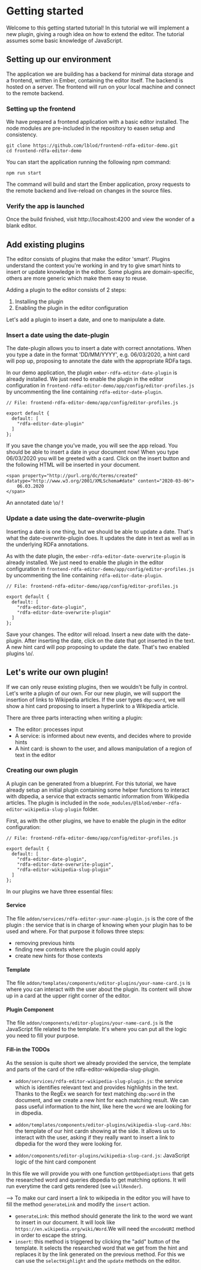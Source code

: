# Getting started

Welcome to this getting started tutorial!  In this tutorial we will implement a new plugin, giving a rough idea on how to extend the editor. The tutorial assumes some basic knowledge of JavaScript.

## Setting up our environment

The application we are building has a backend for minimal data storage and a frontend, written in Ember, containing the editor itself. The backend is hosted on a server. The frontend will run on your local machine and connect to the remote backend.

### Setting up the frontend

We have prepared a frontend application with a basic editor installed.  The node modules are pre-included in the repository to easen setup and consistency.

    git clone https://github.com/lblod/frontend-rdfa-editor-demo.git
    cd frontend-rdfa-editor-demo

You can start the application running the following npm command:

    npm run start

The command will build and start the Ember application, proxy requests to the remote backend and live-reload on changes in the source files.

### Verify the app is launched

Once the build finished, visit http://localhost:4200 and view the wonder of a blank editor.

## Add existing plugins

The editor consists of plugins that make the editor 'smart'.  Plugins understand the context you're working in and try to give smart hints to insert or update knowledge in the editor. Some plugins are domain-specific, others are more generic which make them easy to reuse.

Adding a plugin to the editor consists of 2 steps:
1. Installing the plugin
2. Enabling the plugin in the editor configuration

Let's add a plugin to insert a date, and one to manipulate a date.

### Insert a date using the date-plugin

The date-plugin allows you to insert a date with correct annotations. When you type a date in the format 'DD/MM/YYYY', e.g. 06/03/2020, a hint card will pop up, proposing to annotate the date with the appropriate RDFa tags.

In our demo application, the plugin `ember-rdfa-editor-date-plugin` is already installed. We just need to enable the plugin in the editor configuration in `frontend-rdfa-editor-demo/app/config/editor-profiles.js` by uncommenting the line containing `rdfa-editor-date-plugin`.

    // File: frontend-rdfa-editor-demo/app/config/editor-profiles.js

    export default {
      default: [
        "rdfa-editor-date-plugin"
      ]
    };

If you save the change you've made, you will see the app reload. You should be able to insert a date in your document now! When you type 06/03/2020 you will be greeted with a card. Click on the insert button and the following HTML will be inserted in your document.

    <span property="http://purl.org/dc/terms/created" datatype="http://www.w3.org/2001/XMLSchema#date" content="2020-03-06">
        06.03.2020
    </span>

An annotated date \o/ !

### Update a date using the date-overwrite-plugin

Inserting a date is one thing, but we should be able to update a date.  That's what the date-overwrite-plugin does. It updates the date in text as well as in the underlying RDFa annotations.

As with the date plugin, the `ember-rdfa-editor-date-overwrite-plugin` is already installed. We just need to enable the plugin in the editor configuration in `frontend-rdfa-editor-demo/app/config/editor-profiles.js` by uncommenting the line containing `rdfa-editor-date-plugin`.

    // File: frontend-rdfa-editor-demo/app/config/editor-profiles.js

    export default {
      default: [
        "rdfa-editor-date-plugin",
        "rdfa-editor-date-overwrite-plugin"
      ]
    };

Save your changes. The editor will reload. Insert a new date with the date-plugin. After inserting the date, click on the date that got inserted in the text. A new hint card will pop proposing to update the date. That's two enabled plugins \o/.

## Let's write our own plugin!

If we can only reuse existing plugins, then we wouldn't be fully in control.  Let's write a plugin of our own.  For our new plugin, we will support the insertion of links to Wikipedia articles.  If the user types `dbp:word`, we will show a hint card proposing to insert a hyperlink to a Wikipedia article.

There are three parts interacting when writing a plugin:

  - The editor: processes input
  - A service: is informed about new events, and decides where to provide hints
  - A hint card: is shown to the user, and allows manipulation of a region of text in the editor

### Creating our own plugin

A plugin can be generated from a blueprint.  For this tutorial, we have already setup an initial plugin containing some helper functions to interact with dbpedia, a service that extracts semantic information from Wikipedia articles. The plugin is included in the `node_modules/@lblod/ember-rdfa-editor-wikipedia-slug-plugin` folder.

First, as with the other plugins, we have to enable the plugin in the editor configuration:

    // File: frontend-rdfa-editor-demo/app/config/editor-profiles.js

    export default {
      default: [
        "rdfa-editor-date-plugin",
        "rdfa-editor-date-overwrite-plugin",
        "rdfa-editor-wikipedia-slug-plugin"
      ]
    };


In our plugins we have three essential files:

#### Service

The file `addon/services/rdfa-editor-your-name-plugin.js` is the core of the plugin : the service that is in charge of knowing when your plugin has to be used and where. For that purpose it follows three steps:
- removing previous hints
- finding new contexts where the plugin could apply
- create new hints for those contexts

#### Template

The file `addon/templates/components/editor-plugins/your-name-card.js` is where you can interact with the user about the plugin. Its content will show up in a card at the upper right corner of the editor.

#### Plugin Component

The file `addon/components/editor-plugins/your-name-card.js` is the JavaScript file related to the template. It's where you can put all the logic you need to fill your purpose.

#### Fill-in the TODOs

As the session is quite short we already provided the service, the template and parts of the card of the rdfa-editor-wikipedia-slug-plugin.

- `addon/services/rdfa-editor-wikipedia-slug-plugin.js`: the service which is identifies relevant text and provides highlights in the text. Thanks to the RegEx we search for text matching `dbp:word` in the document, and we create a new hint for each matching result. We can pass useful information to the hint, like here the `word` we are looking for in dbpedia.

- `addon/templates/components/editor-plugins/wikipedia-slug-card.hbs`: the template of our hint cardn showing at the side. It allows us to interact with the user, asking if they really want to insert a link to dbpedia for the word they were looking for.

- `addon/components/editor-plugins/wikipedia-slug-card.js`: JavaScript logic of the hint card component

In this file we will provide you with one function `getDbpediaOptions` that gets the researched word and queries dbpedia to get matching options. It will run everytime the card gets rendered (see `willRender`).

--> To make our card insert a link to wikipedia in the editor you will have to fill the method `generateLink` and modify the `insert` action.

- `generateLink`: this method should generate the link to the word we want to insert in our document. It will look like `https://en.wikipedia.org/wiki/Word`.We will need the `encodeURI` method in order to escape the string.
- `insert`: this method is triggered by clicking the "add" button of the template. It selects the researched word that we get from the hint and replaces it by the link generated on the previous method. For this we can use the `selectHighlight` and the `update` methods on the editor.




